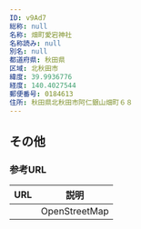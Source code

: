 ```yaml
---
ID: v9Ad7
総称: null
名称: 畑町愛宕神社
名称読み: null
別名: null
都道府県: 秋田県
区域: 北秋田市
緯度: 39.9936776
経度: 140.4027544
郵便番号: 0184613
住所: 秋田県北秋田市阿仁銀山畑町６８
---
```


## その他

### 参考URL

| URL | 説明          |
| --- | ------------- |
|     | OpenStreetMap |

